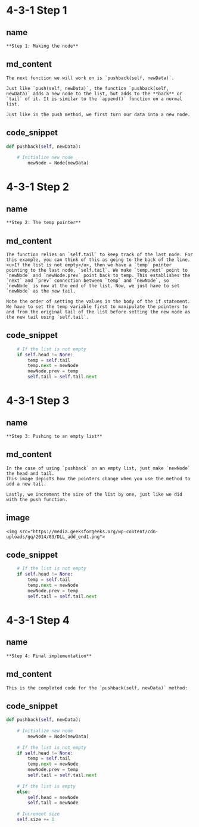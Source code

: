 <!--title={Inserting Items at the End - Explain}--> 

<!--badges={Algorithms:4,Python:2}-->

<!--concepts={Inserting Into a Linked List}-->

# 4-3-1 Step 1

## name
```
**Step 1: Making the node**
```
## md_content
```
The next function we will work on is `pushback(self, newData)`.

Just like `push(self, newData)`, the function `pushback(self, newData)` adds a new node to the list, but adds to the **back** or `tail` of it. It is similar to the `append()` function on a normal list.

Just like in the push method, we first turn our data into a new node. 
```

## code_snippet
```python
def pushback(self, newData): 
  	
    # Initialize new node
		newNode = Node(newData) 
```

# 4-3-1 Step 2

## name
```
**Step 2: The temp pointer**
```

## md_content
```
The function relies on `self.tail` to keep track of the last node. For this example, you can think of this as going to the back of the line. <u>If the list is not empty</u>, then we have a `temp` pointer pointing to the last node, `self.tail`. We make `temp.next` point to `newNode` and `newNode.prev` point back to temp. This establishes the `next` and `prev` connection between `temp` and `newNode`, so `newNode` is now at the end of the list. Now, we just have to set `newNode` as the new tail.

Note the order of setting the values in the body of the if statement. We have to set the temp variable first to manipulate the pointers to and from the original tail of the list before setting the new node as the new tail using `self.tail`. 
```

## code_snippet
```python
    # If the list is not empty
    if self.head != None: 
        temp = self.tail
        temp.next = newNode
        newNode.prev = temp
        self.tail = self.tail.next
```

# 4-3-1 Step 3

## name
```
**Step 3: Pushing to an empty list**
```

## md_content
```
In the case of using `pushback` on an empty list, just make `newNode` the head and tail. 
This image depicts how the pointers change when you use the method to add a new tail. 

Lastly, we increment the size of the list by one, just like we did with the push function.
```

## image
```
<img src="https://media.geeksforgeeks.org/wp-content/cdn-uploads/gq/2014/03/DLL_add_end1.png">
```

## code_snippet
```python
    # If the list is not empty
    if self.head != None: 
        temp = self.tail
        temp.next = newNode
        newNode.prev = temp
        self.tail = self.tail.next
```

# 4-3-1 Step 4

## name
```
**Step 4: Final implementation**
```

## md_content
```
This is the completed code for the `pushback(self, newData)` method:
```
## code_snippet
```python
def pushback(self, newData): 
  	
    # Initialize new node
		newNode = Node(newData) 
		
    # If the list is not empty
    if self.head != None: 
        temp = self.tail
        temp.next = newNode
        newNode.prev = temp
        self.tail = self.tail.next
    
    # If the list is empty
    else:
        self.head = newNode 
        self.tail = newNode
        
    # Increment size
    self.size += 1
```



